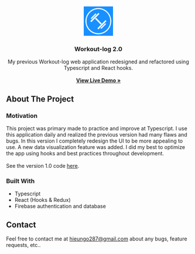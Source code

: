 <p align="center">
  <a href="https://github.com/github_username/repo_name">
    <img src="public/logo192.png" alt="Logo" width="80" height="80">
  </a>

  <h3 align="center">Workout-log 2.0</h3>

  <p align="center">
    My previous Workout-log web application redesigned and refactored using
    <br />
    Typescript and React hooks.
    <br />
    <br />
    <a href="https://workout-log.app"><strong>View Live Demo »</strong></a>
    <br />
  </p>
</p>

## About The Project
### Motivation
This project was primary made to practice and improve at Typescript. I use this application daily and realized the previous version had many flaws and bugs. In this version I completely redesign the UI to be more appealing to use. A new data visualization feature was added. I did my best to 
optimize the app using hooks and best practices throughout development. 
<br/>
<br/>
See the version 1.0 code [here](https://github.com/hhbngo/workout-log).

### Built With

* []()Typescript
* []()React (Hooks & Redux)
* []()Firebase authentication and database

## Contact

Feel free to contact me at hieungo287@gmail.com about any bugs, feature requests, etc..
